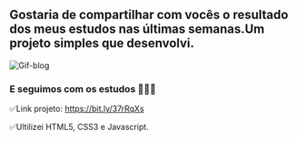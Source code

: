 ## Gostaria de compartilhar com vocês o resultado dos meus estudos nas últimas semanas.Um projeto simples que desenvolvi.


![Gif-blog](https://github.com/mauricioomorais/segundo.estudo/blob/master/ezgif.com-gif-maker.gif)


### E seguimos com os estudos 🚀🚀🚀

✅Link projeto: https://bit.ly/37rRqXs

✅Ultilizei HTML5, CSS3 e Javascript.
